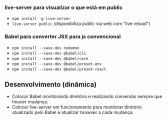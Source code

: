 ### live-server para visualizar o que está em public

- `npm install -g live-server`
- `live-server public` (disponibiliza public via web com "live reload")

### Babel para converter JSX para js convencional

- `npm install --save-dev nodemon`
- `npm install --save-dev @babel/cli`
- `npm install --save-dev @babel/core`
- `npm install --save-dev @babel/preset-env`
- `npm install --save-dev @babel/preset-react`

## Desenvolvimento (dinâmica)

- Colocar Babel monitorando diretório e realizando conversão sempre que houver mudança.
- Colocar live-server em funcionamento para monitorar diretório atualizado pelo Babel e atualizar browser a cada mudança.
